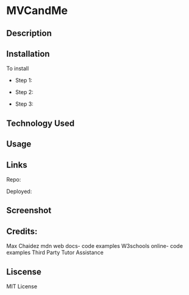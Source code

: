 # MVCandMe



## Description



## Installation

To install

  - Step 1:
  
  - Step 2:
  
  - Step 3: 

## Technology Used



## Usage



## Links

Repo: 

Deployed: 

## Screenshot




## Credits: 
Max Chaidez
mdn web docs- code examples
W3schools online- code examples
Third Party Tutor Assistance

## Liscense
MIT License
